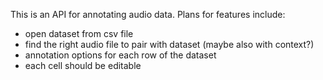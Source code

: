 This is an API for annotating audio data.
Plans for features include:
- open dataset from csv file
- find the right audio file to pair with dataset (maybe also with context?)
- annotation options for each row of the dataset
- each cell should be editable